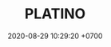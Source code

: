 ---
layout: mvps-indigo
permalink: /mvps-norte
categories: logos 
date: 2020-08-29 10:29:20 +0700
title: PLATINO
color: black
background: '#5dI2A6'
maincover: /assets/logos/LIGA-INDIGO.png
nivel: PLATINO
rango: 1
gradiente: grRed
background: red
division: PLATINO
ligas: /liga-indigo-norte
rondas: /rondas-norte
mvps: /mvps-norte
pag: MVP
---